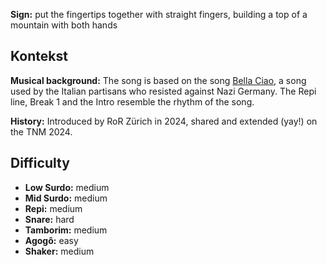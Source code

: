**Sign:** put the fingertips together with straight fingers, building a top of a
mountain with both hands

## Kontekst

**Musical background:** The song is based on the song [Bella
Ciao](https://en.wikipedia.org/wiki/Bella_ciao), a song used by the Italian
partisans who resisted against Nazi Germany. The Repi line, Break 1 and the
Intro resemble the rhythm of the song.

**History:** Introduced by RoR Zürich in 2024, shared and extended (yay!) on the
TNM 2024.

## Difficulty

* **Low Surdo:** medium
* **Mid Surdo:** medium
* **Repi:** medium
* **Snare:** hard
* **Tamborim:** medium
* **Agogô:** easy
* **Shaker:** medium
